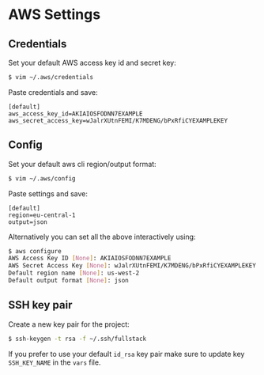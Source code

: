# AWS Settings

## Credentials
Set your default AWS access key id and secret key:
```bash
$ vim ~/.aws/credentials
```

Paste credentials and save:
```
[default]
aws_access_key_id=AKIAIOSFODNN7EXAMPLE
aws_secret_access_key=wJalrXUtnFEMI/K7MDENG/bPxRfiCYEXAMPLEKEY
```

## Config
Set your default aws cli region/output format:
```bash
$ vim ~/.aws/config
```

Paste settings and save:
```
[default]
region=eu-central-1
output=json
```

Alternatively you can set all the above interactively using:
```bash
$ aws configure
AWS Access Key ID [None]: AKIAIOSFODNN7EXAMPLE
AWS Secret Access Key [None]: wJalrXUtnFEMI/K7MDENG/bPxRfiCYEXAMPLEKEY
Default region name [None]: us-west-2
Default output format [None]: json
```

## SSH key pair

Create a new key pair for the project:
```bash
$ ssh-keygen -t rsa -f ~/.ssh/fullstack
```

If you prefer to use your default `id_rsa` key pair make sure to update key `SSH_KEY_NAME` in the `vars` file.

